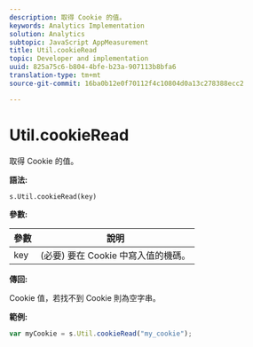 ```yaml
---
description: 取得 Cookie 的值。
keywords: Analytics Implementation
solution: Analytics
subtopic: JavaScript AppMeasurement
title: Util.cookieRead
topic: Developer and implementation
uuid: 825a75c6-b804-4bfe-b23a-907113b8bfa6
translation-type: tm+mt
source-git-commit: 16ba0b12e0f70112f4c10804d0a13c278388ecc2

---
```



# Util.cookieRead

取得 Cookie 的值。

**語法:**

```
s.Util.cookieRead(key)
```

**參數:**

| 參數 | 說明 |
|---|---|
| key | (必要) 要在 Cookie 中寫入值的機碼。 |

**傳回:**

Cookie 值，若找不到 Cookie 則為空字串。

**範例:**

```js
var myCookie = s.Util.cookieRead("my_cookie");
```

